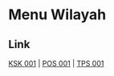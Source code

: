 # Menu Wilayah

## Link

[KSK 001](https://github.com/gigit-pemilu/pemilu-2024-99-luar-negeri/tree/main/pilpres/hitung-suara/sub/99-luar-negeri/sub/31-dakar-senegal/sub/01-dakar-senegal/sub/0001-dakar-senegal/sub/003-ksk-001)
 | 
[POS 001](https://github.com/gigit-pemilu/pemilu-2024-99-luar-negeri/tree/main/pilpres/hitung-suara/sub/99-luar-negeri/sub/31-dakar-senegal/sub/01-dakar-senegal/sub/0001-dakar-senegal/sub/001-pos-001)
 | 
[TPS 001](https://github.com/gigit-pemilu/pemilu-2024-99-luar-negeri/tree/main/pilpres/hitung-suara/sub/99-luar-negeri/sub/31-dakar-senegal/sub/01-dakar-senegal/sub/0001-dakar-senegal/sub/002-tps-001)

